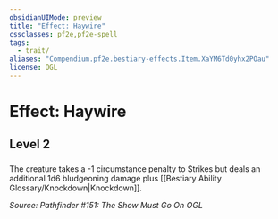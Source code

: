 ```yaml
---
obsidianUIMode: preview
title: "Effect: Haywire"
cssclasses: pf2e,pf2e-spell
tags:
  - trait/
aliases: "Compendium.pf2e.bestiary-effects.Item.XaYM6Td0yhx2POau"
license: OGL
---
```

# Effect: Haywire
## Level 2
### 






The creature takes a -1 circumstance penalty to Strikes but deals an additional 1d6 bludgeoning damage plus [[Bestiary Ability Glossary/Knockdown|Knockdown]].

*Source: Pathfinder #151: The Show Must Go On*
*OGL*